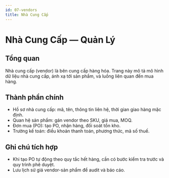 ```yaml
---
id: 07-vendors
title: Nhà Cung Cấp
---
```


# Nhà Cung Cấp — Quản Lý

## Tổng quan
Nhà cung cấp (vendor) là bên cung cấp hàng hóa. Trang này mô tả mô hình dữ liệu nhà cung cấp, ánh xạ tới sản phẩm, và luồng liên quan đến mua hàng.

## Thành phần chính
- Hồ sơ nhà cung cấp: mã, tên, thông tin liên hệ, thời gian giao hàng mặc định.
- Quan hệ sản phẩm: gán vendor theo SKU, giá mua, MOQ.
- Đơn mua (PO): tạo PO, nhận hàng, đối soát tồn kho.
- Trường kế toán: điều khoản thanh toán, phương thức, mã số thuế.

## Ghi chú tích hợp
- Khi tạo PO tự động theo quy tắc hết hàng, cần có bước kiểm tra trước và quy trình phê duyệt.
- Lưu lịch sử giá vendor-sản phẩm để audit và báo cáo.
